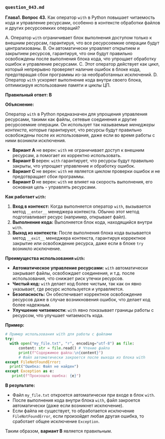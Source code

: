 ### `question_043.md`

**Глава1. Вопрос 43.** Как оператор `with` в Python повышает читаемость кода и управление ресурсами, особенно в контексте обработки файлов и других ресурсоемких операций?

A. Оператор `with` ограничивает блок выполнения доступом только к внешним ресурсам, гарантируя, что все ресурсоемкие операции будут централизованы.
B. Он автоматически управляет открытием и закрытием ресурсов, гарантируя, что они будут правильно освобождены после выполнения блока кода, что упрощает обработку ошибок и управление ресурсами.
C. Этот оператор действует как цикл, который непрерывно проверяет наличие ошибок в блоке кода, предотвращая сбои программы из-за необработанных исключений.
D. Оператор `with` ускоряет выполнение кода внутри своего блока, оптимизируя использование памяти и циклы ЦП.

**Правильный ответ: B**

**Объяснение:**

Оператор `with` в Python предназначен для упрощения управления ресурсами, такими как файлы, сетевые соединения и другие ресурсоемкие операции. Он использует так называемые *менеджеры контекста*, которые гарантируют, что ресурсы будут правильно освобождены после их использования, даже если во время работы с ними возникли исключения.

*   **Вариант A** не верен: `with` не ограничивает доступ к внешним ресурсам, а помогает их корректно использовать.
*   **Вариант B** верен: `with` гарантирует, что ресурсы будут правильно закрыты, что упрощает управление и обработку ошибок.
*   **Вариант C** не верен: `with` не является циклом проверки ошибок и не предотвращает сбои программы.
*   **Вариант D** не верен: `with` не влияет на скорость выполнения, его основная цель - управлять ресурсами.

**Как работает `with`:**

1.  **Вход в контекст:** Когда выполняется оператор `with`, вызывается метод `__enter__` менеджера контекста. Обычно этот метод подготавливает ресурс (например, открывает файл).
2.  **Выполнение кода:** Выполняется блок кода, находящийся внутри `with`.
3.  **Выход из контекста:** После выполнения блока кода вызывается метод `__exit__` менеджера контекста, гарантируя корректное закрытие или освобождение ресурса, даже если в блоке `try` возникло исключение.

**Преимущества использования `with`:**

*   **Автоматическое управление ресурсами:**  `with` автоматически закрывает файлы, освобождает соединения, и т.д. после использования, что снижает риск утечки ресурсов.
*   **Чистый код:**  `with` делает код более чистым, так как он явно указывает, где ресурс используется и управляется.
*   **Безопасность:**   Он обеспечивает корректное освобождение ресурсов даже в случае возникновения ошибок, что делает код более надежным.
*   **Улучшение читаемости:** `with` явно показывает границы работы с ресурсом, что улучшает читаемость кода.

**Пример:**

```python
# Пример использования with для работы с файлами
try:
  with open("my_file.txt", "r", encoding="utf-8") as file:
      content: str = file.read() # Чтение файла
      print(f"Содержимое файла:\n{content}")
      # Файл автоматически закроется после выхода из блока with
except FileNotFoundError:
  print("Ошибка: Файл не найден")
except Exception as e:
   print(f"Произошла ошибка: {e}")
```

**В результате:**

*   Файл `my_file.txt` откроется автоматически при входе в блок `with`.
*  После выполнения кода внутри блока `with`, файл закроется автоматически (даже если возникнет исключение).
*  Если файла не существует, то обработается исключение `FileNotFoundError`, если произойдет любая другая ошибка, то сработает общее исключение `Exception`.
  
Таким образом, **вариант B** является правильным.
